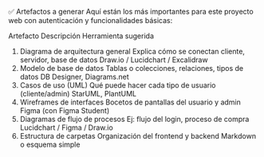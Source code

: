 ✅ Artefactos a generar
Aquí están los más importantes para este proyecto web con autenticación y funcionalidades básicas:

Artefacto	Descripción	Herramienta sugerida
1. Diagrama de arquitectura general	Explica cómo se conectan cliente, servidor, base de datos	Draw.io / Lucidchart / Excalidraw
2. Modelo de base de datos	Tablas o colecciones, relaciones, tipos de datos	DB Designer, Diagrams.net
3. Casos de uso (UML)	Qué puede hacer cada tipo de usuario (cliente/admin)	StarUML, PlantUML
4. Wireframes de interfaces	Bocetos de pantallas del usuario y admin	Figma (con Figma Student)
5. Diagramas de flujo de procesos	Ej: flujo del login, proceso de compra	Lucidchart / Figma / Draw.io
6. Estructura de carpetas	Organización del frontend y backend	Markdown o esquema simple

